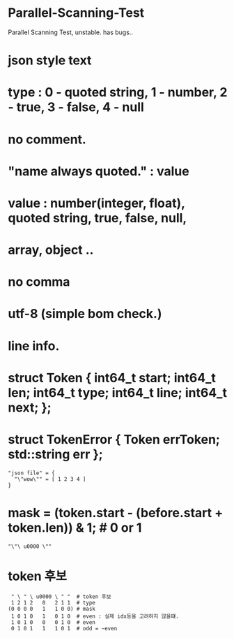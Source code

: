 # Parallel-Scanning-Test
Parallel Scanning Test, unstable. has bugs..

# json style text

# type : 0 - quoted string, 1 - number, 2 - true, 3 - false, 4 - null
# no comment.
# "name always quoted." : value
# value : number(integer, float), quoted string, true, false, null, 
#      array, object .. 
# no comma
# utf-8 (simple bom check.)
# line info.

# struct Token { int64_t start; int64_t len; int64_t type; int64_t line; int64_t next; };
# struct TokenError { Token errToken; std::string err };

    "json file" = { 
      "\"wow\"" = [ 1 2 3 4 ]
    }


# mask = (token.start - (before.start + token.len)) & 1;  #  0 or 1 


    "\"\ u0000 \""


# token 후보
     " \ " \ u0000 \ " "  # token 후보
     1 2 1 2   0   2 1 1  # type
    (0 0 0 0   1   1 0 0) # mask
     1 0 1 0   1   0 1 0  # even : 실제 idx등을 고려하지 않을떄.
     1 0 1 0   0   0 1 0  # even
     0 1 0 1   1   1 0 1  # odd = ~even  
 
